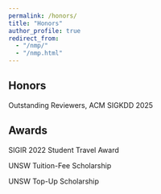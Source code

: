 ```yaml
---
permalink: /honors/
title: "Honors"
author_profile: true
redirect_from: 
  - "/nmp/"
  - "/nmp.html"
---
```


<h2>Honors</h2>
Outstanding Reviewers, ACM SIGKDD 2025


<h2>Awards</h2>
SIGIR 2022 Student Travel Award

UNSW Tuition-Fee Scholarship

UNSW Top-Up Scholarship